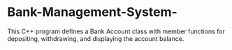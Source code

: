 # Bank-Management-System-
This C++ program defines a Bank Account class with member functions for depositing, withdrawing, and displaying the account balance.
